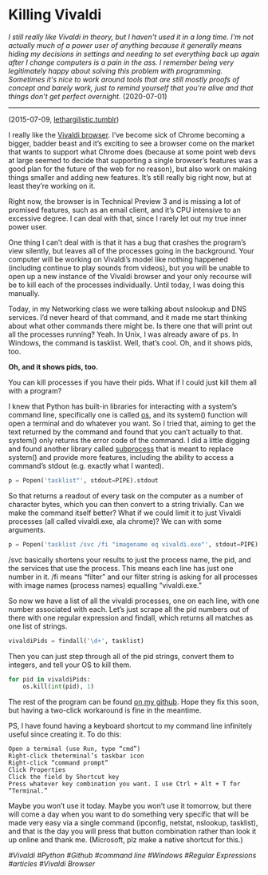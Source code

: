 # Killing Vivaldi
*I still really like Vivaldi in theory, but I haven't used it in a long time. I'm not actually much of a power user of anything because it generally means hiding my decisions in settings and needing to set everything back up again after I change computers is a pain in the ass. I remember being very legitimately happy about solving this problem with programming. Sometimes it's nice to work around tools that are still mostly proofs of concept and barely work, just to remind yourself that you're alive and that things don't get perfect overnight.* (2020-07-01)

-----

(2015-07-09, [lethargilistic.tumblr](https://lethargilistic.tumblr.com/post/123623474136/killing-vivaldi))

I really like the [Vivaldi browser](https://vivaldi.com/). I’ve become sick of Chrome becoming a bigger, badder beast and it’s exciting to see a browser come on the market that wants to support what Chrome does (because at some point web devs at large seemed to decide that supporting a single browser’s features was a good plan for the future of the web for no reason), but also work on making things smaller and adding new features. It’s still really big right now, but at least they’re working on it.

Right now, the browser is in Technical Preview 3 and is missing a lot of promised features, such as an email client, and it’s CPU intensive to an excessive degree. I can deal with that, since I rarely let out my true inner power user.

One thing I can’t deal with is that it has a bug that crashes the program’s view silently, but leaves all of the processes going in the background. Your computer will be working on Vivaldi’s model like nothing happened (including continue to play sounds from videos), but you will be unable to open up a new instance of the Vivaldi browser and your only recourse will be to kill each of the processes individually. Until today, I was doing this manually.

Today, in my Networking class we were talking about nslookup and DNS services. I’d never heard of that command, and it made me start thinking about what other commands there might be. Is there one that will print out all the processes running? Yeah. In Unix, I was already aware of ps. In Windows, the command is tasklist. Well, that’s cool. Oh, and it shows pids, too.

**Oh, and it shows pids, too.**

You can kill processes if you have their pids. What if I could just kill them all with a program?

I knew that Python has built-in libraries for interacting with a system’s command line, specifically one is called [os](https://docs.python.org/3/library/os.html), and its system() function will open a terminal and do whatever you want. So I tried that, aiming to get the text returned by the command and found that you can’t actually to that. system() only returns the error code of the command. I did a little digging and found another library called [subprocess](https://docs.python.org/3/library/subprocess.html) that is meant to replace system() and provide more features, including the ability to access a command’s stdout (e.g. exactly what I wanted).

```python
p = Popen('tasklist"', stdout=PIPE).stdout
```

So that returns a readout of every task on the computer as a number of character bytes, which you can then convert to a string trivially. Can we make the command itself better? What if we could limit it to just Vivaldi processes (all called vivaldi.exe, ala chrome)? We can with some arguments.

```python
p = Popen('tasklist /svc /fi "imagename eq vivaldi.exe"', stdout=PIPE).stdout
```

/svc basically shortens your results to just the process name, the pid, and the services that use the process. This means each line has just one number in it. /fi means “filter” and our filter string is asking for all processes with image names (process names) equalling “vivaldi.exe.”

So now we have a list of all the vivaldi processes, one on each line, with one number associated with each. Let’s just scrape all the pid numbers out of there with one regular expression and findall, which returns all matches as one list of strings.

```python
vivaldiPids = findall('\d+', tasklist)
```

Then you can just step through all of the pid strings, convert them to integers, and tell your OS to kill them.

```python
for pid in vivaldiPids:
    os.kill(int(pid), 1)
```

The rest of the program can be found [on my github](https://github.com/lethargilistic/MiscellaneousPython/blob/master/killVivaldi.py). Hope they fix this soon, but having a two-click workaround is fine in the meantime.

PS, I have found having a keyboard shortcut to my command line infinitely useful since creating it. To do this:

    Open a terminal (use Run, type “cmd”)
    Right-click theterminal’s taskbar icon
    Right-click “command prompt”
    Click Properties
    Click the field by Shortcut key
    Press whatever key combination you want. I use Ctrl + Alt + T for “Terminal.”

Maybe you won’t use it today. Maybe you won’t use it tomorrow, but there will come a day when you want to do something very specific that will be made very easy via a single command (ipconfig, netstat, nslookup, tasklist), and that is the day you will press that button combination rather than look it up online and thank me. (Microsoft, plz make a native shortcut for this.)

*#Vivaldi #Python #Github #command line #Windows #Regular Expressions #articles #Vivaldi Browser*
